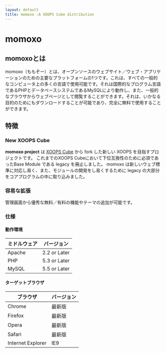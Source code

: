 ```yaml
---
layout: default
title: momoxo :A XOOPS Cube distribution
---
```


# momoxo


## momoxoとは
momoxo（ももぞー）とは、オープンソースのウェブサイト／ウェブ・アプリケーションのための主要なプラットフォームの1つです。これは、すべての一般的なコンピュータ上の多くの言語で使用可能です。それは国際的なプログラム言語であるPHPとデータベースシステムであるMySQLにより動作し、また、一般的なブラウザからウェブページとして閲覧することができます。それは、いかなる目的のためにもダウンロードすることが可能であり、完全に無料で使用することができます。

## 特徴

### New XOOPS Cube

**momoxo project** は [XOOPS Cube](http://xoopscube.jp/) から fork した新しい XOOPS を目指すプロジェクトです。
これまでのXOOPS Cubeにおいて下位互換性のために必須であったBase Module である legacy を廃止しました。 momoxo は新しいウェブ標準に対応し易く、また、モジュールの開発をし易くするために legacy の大部分をコアプログラムの中に取り込みました。

### 容易な拡張

管理画面から優秀な無料／有料の機能やテーマの追加が可能です。

### 仕様

#### 動作環境
|ミドルウェア|バージョン|
|-----------|-----------|
|Apache| 2.2 or Later|
|PHP| 5.3 or Later|
|MySQL |5.5 or Later|

#### ターゲットブラウザ
|ブラウザ|バージョン|
|-----------|-----------|
|Chrome|最新版|
|Firefox|最新版|
|Opera|最新版|
|Safari|最新版|
|Internet Explorer|IE9|

